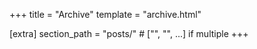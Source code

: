 +++
title = "Archive"
template = "archive.html"

[extra]
section_path = "posts/" # ["", "", ...] if multiple
+++
